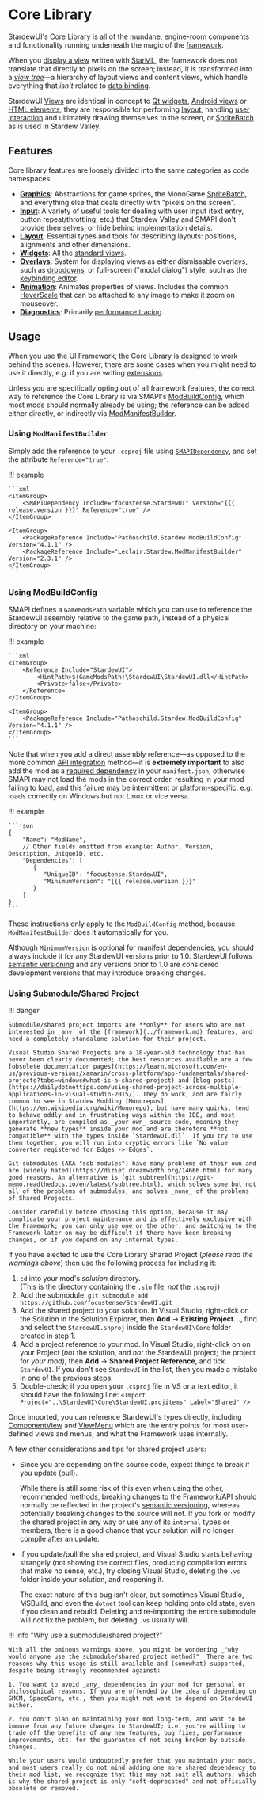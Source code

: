 # Core Library

StardewUI's Core Library is all of the mundane, engine-room components and functionality running underneath the magic of the [framework](../framework/index.md).

When you [display a view](../getting-started/displaying-ui.md) written with [StarML](../framework/starml.md), the framework does not translate that directly to pixels on the screen; instead, it is transformed into a _[view tree](../concepts.md#layout-views-and-view-trees)_—a hierarchy of layout views and content views, which handle everything that _isn't_ related to [data binding](../concepts.md#data-binding).

StardewUI [Views](../concepts.md#views) are identical in concept to [Qt widgets](https://doc.qt.io/qt-6/qtwidgets-index.html), [Android views](https://developer.android.com/reference/android/view/View) or [HTML elements](https://developer.mozilla.org/en-US/docs/Web/API/Element); they are responsible for performing [layout](../concepts.md#layout), handling [user interaction](../framework/focus-and-interaction.md) and ultimately drawing themselves to the screen, or [SpriteBatch](https://docs.monogame.net/api/Microsoft.Xna.Framework.Graphics.SpriteBatch.html) as is used in Stardew Valley.

## Features

Core library features are loosely divided into the same categories as code namespaces:

- [**Graphics**](../reference/stardewui/graphics/index.md): Abstractions for game sprites, the MonoGame [SpriteBatch](https://docs.monogame.net/api/Microsoft.Xna.Framework.Graphics.SpriteBatch.html), and everything else that deals directly with "pixels on the screen".
- [**Input**](../reference/stardewui/input/index.md): A variety of useful tools for dealing with user input (text entry, button repeat/throttling, etc.) that Stardew Valley and SMAPI don't provide themselves, or hide behind implementation details.
- [**Layout**](../reference/stardewui/layout/index.md): Essential types and tools for describing layouts: positions, alignments and other dimensions.
- [**Widgets**](../reference/stardewui/widgets/index.md): All the [standard views](standard-views.md).
- [**Overlays**](../reference/stardewui/overlays/index.md): System for displaying views as either dismissable overlays, such as [dropdowns](standard-views.md#drop-down-list), or full-screen ("modal dialog") style, such as the [keybinding editor](standard-views.md#key-binding-editor).
- [**Animation**](../reference/stardewui/animation/index.md): Animates properties of views. Includes the common [HoverScale](../reference/stardewui/animation/hoverscale.md) that can be attached to any image to make it zoom on mouseover.
- [**Diagnostics**](../reference/stardewui/diagnostics/index.md): Primarily [performance tracing](../performance.md).

## Usage

When you use the UI Framework, the Core Library is designed to work behind the scenes. However, there are some cases when you might need to use it directly, e.g. if you are writing [extensions](../framework/extensions.md).

Unless you are specifically opting out of all framework features, the correct way to reference the Core Library is via SMAPI's [ModBuildConfig](https://www.nuget.org/packages/Pathoschild.Stardew.ModBuildConfig), which most mods should normally already be using; the reference can be added either directly, or indirectly via [ModManifestBuilder](https://www.nuget.org/packages/Leclair.Stardew.ModManifestBuilder).

### Using `ModManifestBuilder`

Simply add the reference to your `.csproj` file using [`SMAPIDependency`](https://github.com/KhloeLeclair/Stardew-ModManifestBuilder?tab=readme-ov-file#smapidependency-), and set the attribute `Reference="true"`.

!!! example

    ```xml
    <ItemGroup>
        <SMAPIDependency Include="focustense.StardewUI" Version="{{{ release.version }}}" Reference="true" />
    </ItemGroup>

    <ItemGroup>
        <PackageReference Include="Pathoschild.Stardew.ModBuildConfig" Version="4.1.1" />
        <PackageReference Include="Leclair.Stardew.ModManifestBuilder" Version="2.3.1" />
    </ItemGroup>
    ```

### Using ModBuildConfig

SMAPI defines a `GameModsPath` variable which you can use to reference the StardewUI assembly relative to the game path, instead of a physical directory on your machine:

!!! example

    ```xml
    <ItemGroup>
        <Reference Include="StardewUI">
            <HintPath>$(GameModsPath)\StardewUI\StardewUI.dll</HintPath>
            <Private>false</Private>
        </Reference>
    </ItemGroup>

    <ItemGroup>
        <PackageReference Include="Pathoschild.Stardew.ModBuildConfig" Version="4.1.1" />
    </ItemGroup>
    ```

Note that when you add a direct assembly reference—as opposed to the more common [API integration](https://stardewvalleywiki.com/Modding:Modder_Guide/APIs/Integrations#Using_an_API) method—it is **extremely important** to also add the mod as a [required dependency](https://stardewvalleywiki.com/Modding:Modder_Guide/APIs/Manifest#Dependencies) in your `manifest.json`, otherwise SMAPI may not load the mods in the correct order, resulting in your mod failing to load, and this failure may be intermittent or platform-specific, e.g. loads correctly on Windows but not Linux or vice versa.

!!! example

    ```json
    {
        "Name": "ModName",
        // Other fields omitted from example: Author, Version, Description, UniqueID, etc.
        "Dependencies": [
           {
              "UniqueID": "focustense.StardewUI",
              "MinimumVersion": "{{{ release.version }}}"
           }
        ]
    }
    ```

These instructions only apply to the `ModBuildConfig` method, because `ModManifestBuilder` does it automatically for you.

Although `MinimumVersion` is optional for manifest dependencies, you should always include it for any StardewUI versions prior to 1.0. StardewUI follows [semantic versioning](https://semver.org/) and any versions prior to 1.0 are considered development versions that may introduce breaking changes.

### Using Submodule/Shared Project

!!! danger

    Submodule/shared project imports are **only** for users who are not interested in _any_ of the [framework](../framework.md) features, and need a completely standalone solution for their project.
    
    Visual Studio Shared Projects are a 10-year-old technology that has never been clearly documented; the best resources available are a few [obsolete documentation pages](https://learn.microsoft.com/en-us/previous-versions/xamarin/cross-platform/app-fundamentals/shared-projects?tabs=windows#what-is-a-shared-project) and [blog posts](https://dailydotnettips.com/using-shared-project-across-multiple-applications-in-visual-studio-2015/). They do work, and are fairly common to see in Stardew Modding [Monorepos](https://en.wikipedia.org/wiki/Monorepo), but have many quirks, tend to behave oddly and in frustrating ways within the IDE, and most importantly, are compiled as _your own_ source code, meaning they generate **new types** inside your mod and are therefore **not compatible** with the types inside `StardewUI.dll`. If you try to use them together, you will run into cryptic errors like `No value converter registered for Edges -> Edges`.
    
    Git submodules (AKA "sob modules") have many problems of their own and are [widely hated](https://diziet.dreamwidth.org/14666.html) for many good reasons. An alternative is [git subtree](https://git-memo.readthedocs.io/en/latest/subtree.html), which solves some but not all of the problems of submodules, and solves _none_ of the problems of Shared Projects.
    
    Consider carefully before choosing this option, because it may complicate your project maintenance and is effectively exclusive with the Framework; you can only use one or the other, and switching to the Framework later on may be difficult if there have been breaking changes, or if you depend on any internal types.

If you have elected to use the Core Library Shared Project (_please read the warnings above_) then use the following process for including it:

1. `cd` into your mod's _solution_ directory.  
    (This is the directory containing the `.sln` file, _not_ the `.csproj`)
2. Add the submodule: `git submodule add https://github.com/focustense/StardewUI.git`
3. Add the shared project to your solution. In Visual Studio, right-click on the Solution in the Solution Explorer, then **Add** -> **Existing Project...**, find and select the `StardewUI.shproj` inside the `StardewUI\Core` folder created in step 1.
4. Add a project reference to your mod. In Visual Studio, right-click on on your Project (_not_ the solution, and _not_ the StardewUI project; the project for _your mod_), then **Add** -> **Shared Project Reference**, and tick `StardewUI`. If you don't see `StardewUI` in the list, then you made a mistake in one of the previous steps.
5. Double-check; if you open your `.csproj` file in VS or a text editor, it should have the following line:
   `<Import Project="..\StardewUI\Core\StardewUI.projitems" Label="Shared" />`

Once imported, you can reference StardewUI's types directly, including [ComponentView](../reference/stardewui/widgets/componentview-1.md) and [ViewMenu](../reference/stardewui/viewmenu-1.md) which are the entry points for most user-defined views and menus, and what the Framework uses internally.

A few other considerations and tips for shared project users:

- Since you are depending on the source code, expect things to break if you update (pull).

    While there is still some risk of this even when using the other, recommended methods, breaking changes to the Framework/API should normally be reflected in the project's [semantic versioning](https://semver.org/), whereas potentially breaking changes to the source will not. If you fork or modify the shared project in any way or use any of its `internal` types or members, there is a good chance that your solution will no longer compile after an update.

- If you update/pull the shared project, and Visual Studio starts behaving strangely (not showing the correct files, producing compilation errors that make no sense, etc.), try closing Visual Studio, deleting the `.vs` folder inside your solution, and reopening it.

    The exact nature of this bug isn't clear, but sometimes Visual Studio, MSBuild, and even the `dotnet` tool can keep holding onto old state, even if you clean and rebuild. Deleting and re-importing the entire submodule will _not_ fix the problem, but deleting `.vs` usually will.

!!! info "Why use a submodule/shared project?"

    With all the ominous warnings above, you might be wondering _"why would anyone use the submodule/shared project method?"_ There are two reasons why this usage is still available and (somewhat) supported, despite being strongly recommended against:

    1. You want to avoid _any_ dependencies in your mod for personal or philosophical reasons. If you are offended by the idea of depending on GMCM, SpaceCore, etc., then you might not want to depend on StardewUI either.

    2. You don't plan on maintaining your mod long-term, and want to be immune from any future changes to StardewUI; i.e. you're willing to trade off the benefits of any new features, bug fixes, performance improvements, etc. for the guarantee of not being broken by outside changes.

    While your users would undoubtedly prefer that you maintain your mods, and most users really do not mind adding one more shared dependency to their mod list, we recognize that this may not suit all authors, which is why the shared project is only "soft-deprecated" and not officially obsolete or removed.